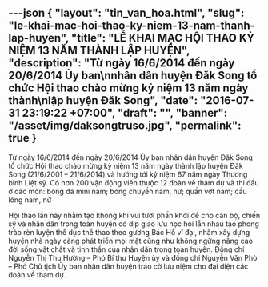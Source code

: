 ---json
{
    "layout": "tin_van_hoa.html",
    "slug": "le-khai-mac-hoi-thao-ky-niem-13-nam-thanh-lap-huyen",
    "title": "LỄ KHAI MẠC HỘI THAO KỶ NIỆM 13 NĂM THÀNH LẬP HUYỆN",
    "description": "Từ ngày 16/6/2014 đến ngày 20/6/2014 Ủy ban\nnhân dân huyện Đăk Song tổ chức Hội thao chào mừng kỷ niệm 13 năm ngày thành\nlập huyện Đăk Song",
    "date": "2016-07-31 23:19:22 +07:00",
    "draft": "",
    "banner": "/asset/img/daksongtruso.jpg",
    "permalink": true
}
---
Từ ngày 16/6/2014 đến ngày 20/6/2014 Ủy ban
nhân dân huyện Đăk Song tổ chức Hội thao chào mừng kỷ niệm 13 năm ngày thành
lập huyện Đăk Song (21/6/2001 – 21/6/2014) và hướng tới kỷ niệm 67 năm ngày Thương
binh Liệt sỹ. Có hơn 200 vận động viên thuộc 12 đoàn về tham dự và thi đấu ở
các môn: bóng đá mini nam; bóng chuyền nam, nữ; quần vợt nam; cầu lông nam, nữ

Hội thao lần này nhằm tạo không khí vui
tươi phấn khởi để cho cán bộ, chiến sỹ và nhân dân trong toàn huyện có dịp giao
lưu học hỏi lẫn nhau tạo phong trào rèn luyện thể dục thể thao theo gương Bác
Hồ vĩ đại, nhằm xây dựng huyện nhà ngày càng phát triển mọi mặt cũng như không
ngừng nâng cao đời sống vật chất và tinh thần của nhân dân trong toàn huyện.
Đồng chí Nguyễn Thị Thu Hường – Phó Bí thư
Huyện ủy và đồng chí Nguyễn Văn Phò – Phó Chủ tịch Ủy ban nhân dân huyện trao
cờ lưu niệm cho đại diện các đoàn về tham dự.